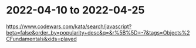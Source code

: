# 2022-04-10 to 2022-04-25
https://www.codewars.com/kata/search/javascript?beta=false&order_by=popularity+desc&q=&r%5B%5D=-7&tags=Objects%2CFundamentals&xids=played
